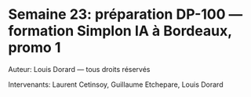 # Semaine 23: préparation DP-100 — formation Simplon IA à Bordeaux, promo 1

Auteur: Louis Dorard — tous droits réservés

Intervenants: Laurent Cetinsoy, Guillaume Etchepare, Louis Dorard